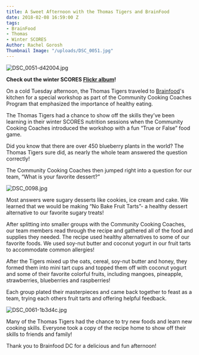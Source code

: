 ```yaml
---
title: A Sweet Afternoon with the Thomas Tigers and BrainFood
date: 2018-02-08 16:59:00 Z
tags:
- BrainFood
- Thomas
- Winter SCORES
Author: Rachel Gorosh
Thumbnail Image: "/uploads/DSC_0051.jpg"
---
```


![DSC_0051-d42004.jpg](/uploads/DSC_0051-d42004.jpg)

**Check out the winter SCORES [Flickr album](http://bit.ly/winterSCORES2018)!**

On a cold Tuesday afternoon, the Thomas Tigers traveled to [Brainfood](https://brain-food.org/)'s kitchen for a special workshop as part of the Community Cooking Coaches Program that emphasized the importance of healthy eating.

The Thomas Tigers had a chance to show off the skills they’ve been learning in their winter SCORES nutrition sessions when the Community Cooking Coaches introduced the workshop with a fun “True or False” food game.

Did you know that there are over 450 blueberry plants in the world? The Thomas Tigers sure did, as nearly the whole team answered the question correctly!

The Community Cooking Coaches then jumped right into a question for our team, “What is your favorite dessert?”

![DSC_0098.jpg](/uploads/DSC_0098.jpg)

Most answers were sugary desserts like cookies, ice cream and cake. We learned that we would be making “No Bake Fruit Tarts”- a healthy dessert alternative to our favorite sugary treats!

After splitting into smaller groups with the Community Cooking Coaches, our team members read through the recipe and gathered all of the food and supplies they needed. The recipe used healthy alternatives to some of our favorite foods. We used soy-nut butter and coconut yogurt in our fruit tarts to accommodate common allergies!

After the Tigers mixed up the oats, cereal, soy-nut butter and honey, they formed them into mini tart cups and topped them off with coconut yogurt and some of their favorite colorful fruits, including mangoes, pineapple, strawberries, blueberries and raspberries!

Each group plated their masterpieces and came back together to feast as a team, trying each others fruit tarts and offering helpful feedback.

![DSC_0061-1b3d4c.jpg](/uploads/DSC_0061-1b3d4c.jpg)

Many of the Thomas Tigers had the chance to try new foods and learn new cooking skills. Everyone took a copy of the recipe home to show off their skills to friends and family!

Thank you to Brainfood DC for a delicious and fun afternoon!